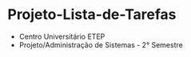 # Projeto-Lista-de-Tarefas
- Centro Universitário ETEP
- Projeto/Administração de Sistemas - 2° Semestre 
